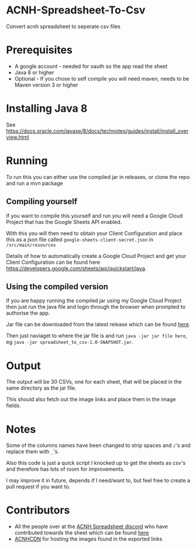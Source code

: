 # ACNH-Spreadsheet-To-Csv
Convert acnh spreadsheet to seperate csv files

# Prerequisites 

* A google account - needed for oauth so the app read the sheet
* Java 8 or higher
* Optional - If you chose to self compile you will need maven, needs to be Maven version 3 or higher

# Installing Java 8
See https://docs.oracle.com/javase/8/docs/technotes/guides/install/install_overview.html 

# Running
To run this you can either use the compiled jar in releases, or clone the repo and run a mvn package
## Compiling yourself
If you want to compile this yourself and run you will need a Google Cloud Project that has the Google Sheets API enabled.

With this you will then need to obtain your Client Configuration and place this as a json file called `google-sheets-client-secret.json` in `/src/main/resources`

Details of how to automatically create a Google Cloud Project and get your Client Configuration can be found here https://developers.google.com/sheets/api/quickstart/java.

## Using the compiled version
If you are happy running the compiled jar using my Google Cloud Project then just run the java file and login through the browser when prompted to authorise the app.

Jar file can be downloaded from the latest release which can be found [here](https://github.com/villChurch/ACNH-Spreadsheet-To-Csv/releases).

Then just naviaget to where the jar file is and run `java -jar jar file here`, eg `java -jar spreadsheet_to_csv-1.0-SNAPSHOT.jar`.

# Output
The output will be 30 CSVs, one for each sheet, that will be placed in the same directory as the jar file.

This should also fetch out the image links and place them in the image fields.

# Notes

Some of the columns names have been changed to strip spaces and `/`'s and replace them with `_`'s.

Also this code is just a quick script I knocked up to get the sheets as csv's and therefore has lots of room for improvements.

I may improve it in future, depends if I need/want to, but feel free to create a pull request if you want to.

# Contributors

* All the people over at the [ACNH Spreadsheet discord](https://discord.gg/DHGJuz) who have contributed towards the sheet which can be found [here](https://tinyurl.com/acnh-sheet)
* [ACNHCDN](https://acnhcdn.com/) for hosting the images found in the exported links
